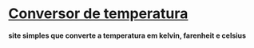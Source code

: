 # [**Conversor de temperatura**](https://ygorperez.github.io/site-projeto/)
**site simples que converte a temperatura em kelvin, farenheit e celsius**
